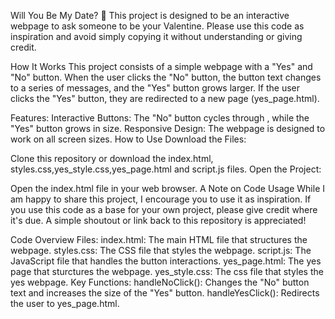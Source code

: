 Will You Be My Date? 💌
This project is designed to be an interactive webpage to ask someone to be your Valentine. Please use this code as inspiration and avoid simply copying it without understanding or giving credit.

How It Works
This project consists of a simple webpage with a "Yes" and "No" button. When the user clicks the "No" button, the button text changes to a series of messages, and the "Yes" button grows larger. If the user clicks the "Yes" button, they are redirected to a new page (yes_page.html).

Features:
Interactive Buttons: The "No" button cycles through , while the "Yes" button grows in size.
Responsive Design: The webpage is designed to work on all screen sizes.
How to Use
Download the Files:

Clone this repository or download the index.html, styles.css,yes_style.css,yes_page.html and script.js files.
Open the Project:

Open the index.html file in your web browser.
A Note on Code Usage
While I am happy to share this project, I encourage you to use it as inspiration. If you use this code as a base for your own project, please give credit where it's due. A simple shoutout or link back to this repository is appreciated!

Code Overview
Files:
index.html: The main HTML file that structures the webpage.
styles.css: The CSS file that styles the webpage.
script.js: The JavaScript file that handles the button interactions.
yes_page.html: The yes page that sturctures the webpage.
yes_style.css: The css file that styles the yes webpage.
Key Functions:
handleNoClick(): Changes the "No" button text and increases the size of the "Yes" button.
handleYesClick(): Redirects the user to yes_page.html.
